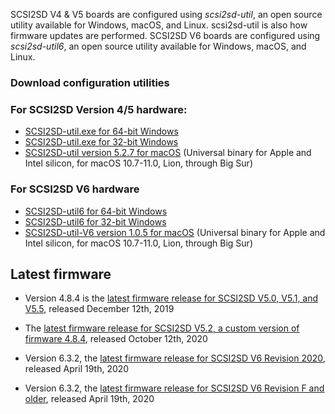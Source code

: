 SCSI2SD V4 & V5 boards are configured using *scsi2sd-util*, an open source utility available for Windows, macOS, and Linux. scsi2sd-util is also how firmware updates are performed. 
SCSI2SD V6 boards are configured using *scsi2sd-util6*, an open source utility available for Windows, macOS, and Linux. 

### Download configuration utilities

### For SCSI2SD Version 4/5 hardware:
- [SCSI2SD-util.exe for 64-bit Windows](http://scsi2sd.com/v5/files/v4.8.4-hardware-v5.2/windows/64bit/scsi2sd-util.exe)
- [SCSI2SD-util.exe for 32-bit Windows](http://scsi2sd.com/v5/files/v4.8.4-hardware-v5.2/windows/32bit/scsi2sd-util.exe)
- [SCSI2SD-util version 5.2.7 for macOS](http://github.com/rabbitholecomputing/SCSI2SD/releases/download/5.2.7/SCSI2SD-util.app.zip) (Universal binary for Apple and Intel silicon, for macOS 10.7-11.0, Lion, through Big Sur)

### For SCSI2SD V6 hardware

- [SCSI2SD-util6 for 64-bit Windows](http://scsi2sd.com/v6/files/latest/windows/32bit/scsi2sd-util6-x86-6.3.2.zip)
- [SCSI2SD-util6 for 32-bit Windows](http://scsi2sd.com/v6/files/latest/windows/64bit/scsi2sd-util6-x64-6.3.2.zip)
- [SCSI2SD-util-V6 version 1.0.5 for macOS](http://github.com/rabbitholecomputing/SCSI2SD-util-V6/releases/download/1.0.5/SCSI2SD-util-v6.app.zip) (Universal binary for Apple and Intel silicon, for macOS 10.7-11.0, Lion, through Big Sur)

## Latest firmware

- Version 4.8.4 is the [latest firmware release for SCSI2SD V5.0, V5.1, and V5.5](http://scsi2sd.com/v5/files/v4.8.4/firmware/firmware_bundle-v4.8.04.scsi2sd), released December 12th, 2019

- The [latest firmware release for SCSI2SD V5.2, a custom version of firmware 4.8.4](http://scsi2sd.com/v5/files/v4.8.4-hardware-v5.2/firmware/SCSI2SD-V52.cyacd), released October 12th, 2020

- Version 6.3.2, the [latest firmware release for SCSI2SD V6 Revision 2020](https://www.scsi2sd.com/v6/files/latest/firmware.V6.2020.dfu), released April 19th, 2020

- Version 6.3.2, the [latest firmware release for SCSI2SD V6 Revision F and older](https://www.scsi2sd.com/v6/files/latest/firmware.V6.revF.dfu), released April 19th, 2020
